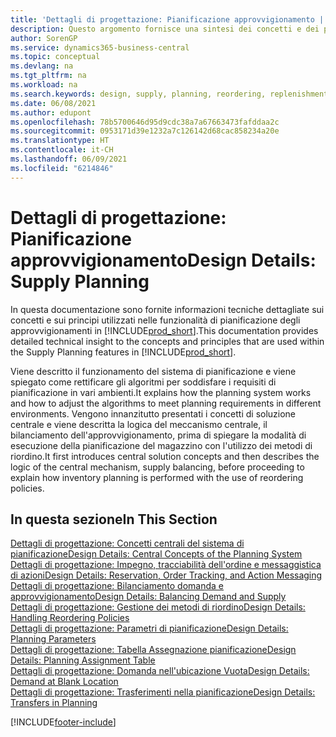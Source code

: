 ```yaml
---
title: 'Dettagli di progettazione: Pianificazione approvvigionamento | Microsoft Docs'
description: Questo argomento fornisce una sintesi dei concetti e dei principi utilizzati nelle funzionalità di pianificazione degli approvvigionamenti in Business Central.
author: SorenGP
ms.service: dynamics365-business-central
ms.topic: conceptual
ms.devlang: na
ms.tgt_pltfrm: na
ms.workload: na
ms.search.keywords: design, supply, planning, reordering, replenishment
ms.date: 06/08/2021
ms.author: edupont
ms.openlocfilehash: 78b5700646d95d9cdc38a7a67663473fafddaa2c
ms.sourcegitcommit: 0953171d39e1232a7c126142d68cac858234a20e
ms.translationtype: HT
ms.contentlocale: it-CH
ms.lasthandoff: 06/09/2021
ms.locfileid: "6214846"
---
```

# <a name="design-details-supply-planning"></a><span data-ttu-id="8b4e6-103">Dettagli di progettazione: Pianificazione approvvigionamento</span><span class="sxs-lookup"><span data-stu-id="8b4e6-103">Design Details: Supply Planning</span></span>
<span data-ttu-id="8b4e6-104">In questa documentazione sono fornite informazioni tecniche dettagliate sui concetti e sui principi utilizzati nelle funzionalità di pianificazione degli approvvigionamenti in [!INCLUDE[prod_short](includes/prod_short.md)].</span><span class="sxs-lookup"><span data-stu-id="8b4e6-104">This documentation provides detailed technical insight to the concepts and principles that are used within the Supply Planning features in [!INCLUDE[prod_short](includes/prod_short.md)].</span></span>  

<span data-ttu-id="8b4e6-105">Viene descritto il funzionamento del sistema di pianificazione e viene spiegato come rettificare gli algoritmi per soddisfare i requisiti di pianificazione in vari ambienti.</span><span class="sxs-lookup"><span data-stu-id="8b4e6-105">It explains how the planning system works and how to adjust the algorithms to meet planning requirements in different environments.</span></span> <span data-ttu-id="8b4e6-106">Vengono innanzitutto presentati i concetti di soluzione centrale e viene descritta la logica del meccanismo centrale, il bilanciamento dell'approvvigionamento, prima di spiegare la modalità di esecuzione della pianificazione del magazzino con l'utilizzo dei metodi di riordino.</span><span class="sxs-lookup"><span data-stu-id="8b4e6-106">It first introduces central solution concepts and then describes the logic of the central mechanism, supply balancing, before proceeding to explain how inventory planning is performed with the use of reordering policies.</span></span>  

## <a name="in-this-section"></a><span data-ttu-id="8b4e6-107">In questa sezione</span><span class="sxs-lookup"><span data-stu-id="8b4e6-107">In This Section</span></span>  
[<span data-ttu-id="8b4e6-108">Dettagli di progettazione: Concetti centrali del sistema di pianificazione</span><span class="sxs-lookup"><span data-stu-id="8b4e6-108">Design Details: Central Concepts of the Planning System</span></span>](design-details-central-concepts-of-the-planning-system.md)  
[<span data-ttu-id="8b4e6-109">Dettagli di progettazione: Impegno, tracciabilità dell'ordine e messaggistica di azioni</span><span class="sxs-lookup"><span data-stu-id="8b4e6-109">Design Details: Reservation, Order Tracking, and Action Messaging</span></span>](design-details-reservation-order-tracking-and-action-messaging.md)  
[<span data-ttu-id="8b4e6-110">Dettagli di progettazione: Bilanciamento domanda e approvvigionamento</span><span class="sxs-lookup"><span data-stu-id="8b4e6-110">Design Details: Balancing Demand and Supply</span></span>](design-details-balancing-demand-and-supply.md)  
[<span data-ttu-id="8b4e6-111">Dettagli di progettazione: Gestione dei metodi di riordino</span><span class="sxs-lookup"><span data-stu-id="8b4e6-111">Design Details: Handling Reordering Policies</span></span>](design-details-handling-reordering-policies.md)  
[<span data-ttu-id="8b4e6-112">Dettagli di progettazione: Parametri di pianificazione</span><span class="sxs-lookup"><span data-stu-id="8b4e6-112">Design Details: Planning Parameters</span></span>](design-details-planning-parameters.md)  
[<span data-ttu-id="8b4e6-113">Dettagli di progettazione: Tabella Assegnazione pianificazione</span><span class="sxs-lookup"><span data-stu-id="8b4e6-113">Design Details: Planning Assignment Table</span></span>](design-details-planning-assignment-table.md)  
[<span data-ttu-id="8b4e6-114">Dettagli di progettazione: Domanda nell'ubicazione Vuota</span><span class="sxs-lookup"><span data-stu-id="8b4e6-114">Design Details: Demand at Blank Location</span></span>](design-details-demand-at-blank-location.md)  
[<span data-ttu-id="8b4e6-115">Dettagli di progettazione: Trasferimenti nella pianificazione</span><span class="sxs-lookup"><span data-stu-id="8b4e6-115">Design Details: Transfers in Planning</span></span>](design-details-transfers-in-planning.md)


[!INCLUDE[footer-include](includes/footer-banner.md)]